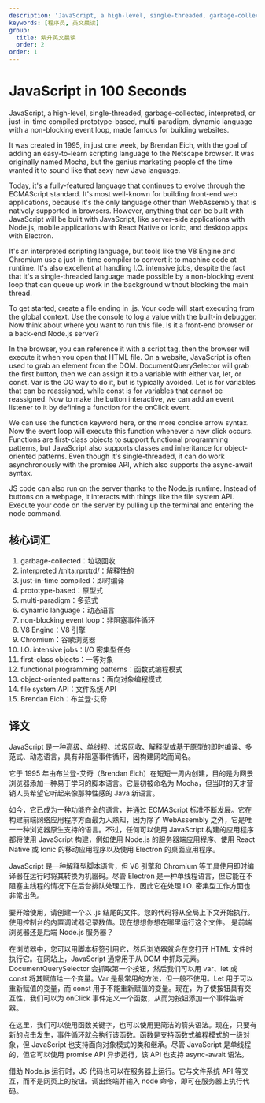 ```yaml
---
description: 'JavaScript, a high-level, single-threaded, garbage-collected, interpreted, or just-in-time compiled prototype-based, multi-paradigm, dynamic language with a non-blocking event loop, made famous for building websites.'
keywords: [程序员, 英文晨读]
group:
  title: 紫升英文晨读
  order: 2
order: 1
---
```


# JavaScript in 100 Seconds

JavaScript, a high-level, single-threaded, garbage-collected, interpreted, or just-in-time compiled prototype-based, multi-paradigm, dynamic language with a non-blocking event loop, made famous for building websites.

It was created in 1995, in just one week, by Brendan Eich, with the goal of adding an easy-to-learn scripting language to the Netscape browser. It was originally named Mocha, but the genius marketing people of the time wanted it to sound like that sexy new Java language.

Today, it's a fully-featured language that continues to evolve through the ECMAScript standard. It's most well-known for building front-end web applications, because it's the only language other than WebAssembly that is natively supported in browsers. However, anything that can be built with JavaScript will be built with JavaScript, like server-side applications with Node.js, mobile applications with React Native or Ionic, and desktop apps with Electron.

It's an interpreted scripting language, but tools like the V8 Engine and Chromium use a just-in-time compiler to convert it to machine code at runtime. It's also excellent at handling I.O. intensive jobs, despite the fact that it's a single-threaded language made possible by a non-blocking event loop that can queue up work in the background without blocking the main thread.

To get started, create a file ending in .js. Your code will start executing from the global context. Use the console to log a value with the built-in debugger. Now think about where you want to run this file.
Is it a front-end browser or a back-end Node.js server?

In the browser, you can reference it with a script tag, then the browser will execute it when you open that HTML file. On a website, JavaScript is often used to grab an element from the DOM. DocumentQuerySelector will grab the first button, then we can assign it to a variable with either var, let, or const. Var is the OG way to do it, but is typically avoided. Let is for variables that can be reassigned, while const is for variables that cannot be reassigned. Now to make the button interactive, we can add an event listener to it by defining a function for the onClick event.

We can use the function keyword here, or the more concise arrow syntax. Now the event loop will execute this function whenever a new click occurs. Functions are first-class objects to support functional programming patterns, but JavaScript also supports classes and inheritance for object-oriented patterns. Even though it's single-threaded, it can do work asynchronously with the promise API, which also supports the async-await syntax.

JS code can also run on the server thanks to the Node.js runtime. Instead of buttons on a webpage, it interacts with things like the file system API. Execute your code on the server by pulling up the terminal and entering the node command.

## 核心词汇

1. garbage-collected：垃圾回收
1. interpreted /ɪnˈtɜːrprɪtɪd/：解释性的
1. just-in-time compiled：即时编译
1. prototype-based：原型式
1. multi-paradigm：多范式
1. dynamic language：动态语言
1. non-blocking event loop：非阻塞事件循环
1. V8 Engine：V8 引擎
1. Chromium：谷歌浏览器
1. I.O. intensive jobs：I/O 密集型任务
1. first-class objects：一等对象
1. functional programming patterns：函数式编程模式
1. object-oriented patterns：面向对象编程模式
1. file system API：文件系统 API
1. Brendan Eich：布兰登·艾奇

## 译文

JavaScript 是一种高级、单线程、垃圾回收、解释型或基于原型的即时编译、多范式、动态语言，具有非阻塞事件循环，因构建网站而闻名。

它于 1995 年由布兰登-艾奇（Brendan Eich）在短短一周内创建，目的是为网景浏览器添加一种易于学习的脚本语言。它最初被命名为 Mocha，但当时的天才营销人员希望它听起来像那种性感的 Java 新语言。

如今，它已成为一种功能齐全的语言，并通过 ECMAScript 标准不断发展。它在构建前端网络应用程序方面最为人熟知，因为除了 WebAssembly 之外，它是唯一一种浏览器原生支持的语言。不过，任何可以使用 JavaScript 构建的应用程序都将使用 JavaScript 构建，例如使用 Node.js 的服务器端应用程序、使用 React Native 或 Ionic 的移动应用程序以及使用 Electron 的桌面应用程序。

JavaScript 是一种解释型脚本语言，但 V8 引擎和 Chromium 等工具使用即时编译器在运行时将其转换为机器码。尽管 Electron 是一种单线程语言，但它能在不阻塞主线程的情况下在后台排队处理工作，因此它在处理 I.O. 密集型工作方面也非常出色。

要开始使用，请创建一个以 .js 结尾的文件。您的代码将从全局上下文开始执行。使用控制台的内置调试器记录数值。现在想想你想在哪里运行这个文件。
是前端浏览器还是后端 Node.js 服务器？

在浏览器中，您可以用脚本标签引用它，然后浏览器就会在您打开 HTML 文件时执行它。在网站上，JavaScript 通常用于从 DOM 中抓取元素。DocumentQuerySelector 会抓取第一个按钮，然后我们可以用 var、let 或 const 将其赋值给一个变量。Var 是最常用的方法，但一般不使用。Let 用于可以重新赋值的变量，而 const 用于不能重新赋值的变量。现在，为了使按钮具有交互性，我们可以为 onClick 事件定义一个函数，从而为按钮添加一个事件监听器。

在这里，我们可以使用函数关键字，也可以使用更简洁的箭头语法。现在，只要有新的点击发生，事件循环就会执行该函数。函数是支持函数式编程模式的一级对象，但 JavaScript 也支持面向对象模式的类和继承。尽管 JavaScript 是单线程的，但它可以使用 promise API 异步运行，该 API 也支持 async-await 语法。

借助 Node.js 运行时，JS 代码也可以在服务器上运行。它与文件系统 API 等交互，而不是网页上的按钮。调出终端并输入 node 命令，即可在服务器上执行代码。
